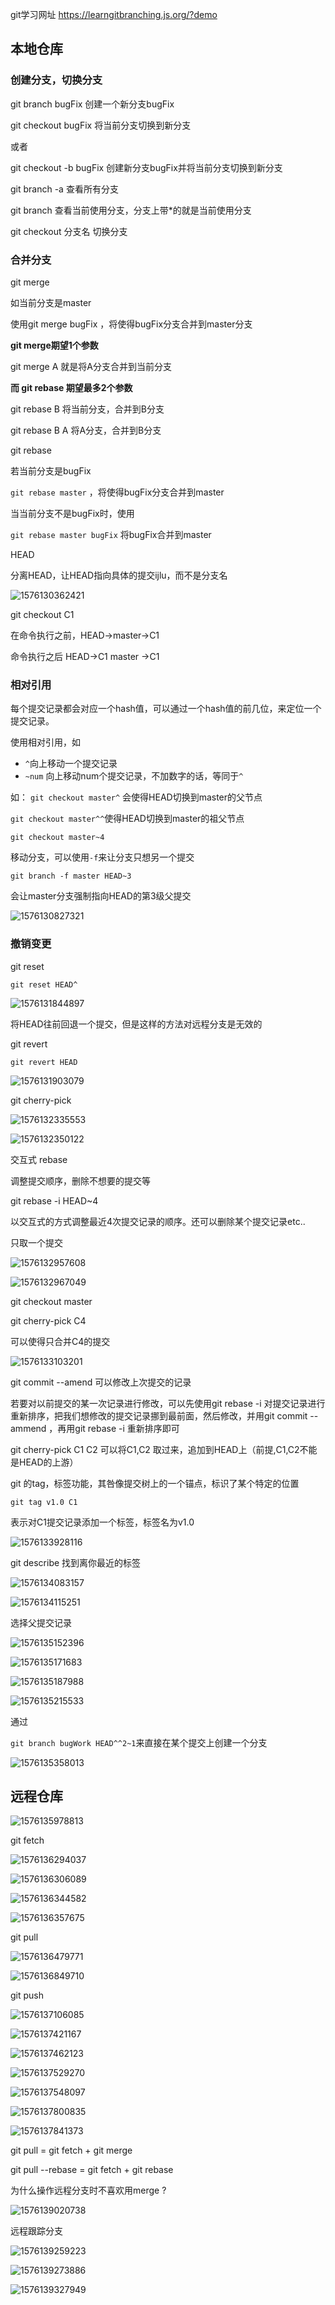 git学习网址  https://learngitbranching.js.org/?demo

## 本地仓库

### 创建分支，切换分支

git branch bugFix  创建一个新分支bugFix

git checkout bugFix  将当前分支切换到新分支



或者

git checkout -b bugFix 创建新分支bugFix并将当前分支切换到新分支



git branch -a 查看所有分支

git branch 查看当前使用分支，分支上带*的就是当前使用分支

git checkout 分支名  切换分支

### 合并分支

git merge

如当前分支是master

使用git merge bugFix ，将使得bugFix分支合并到master分支

**git merge期望1个参数**

git merge A  就是将A分支合并到当前分支

**而 git rebase 期望最多2个参数**

git rebase B    将当前分支，合并到B分支

git rebase B A    将A分支，合并到B分支

git rebase

若当前分支是bugFix

`git rebase master` ，将使得bugFix分支合并到master

当当前分支不是bugFix时，使用

`git rebase master bugFix` 将bugFix合并到master

HEAD

分离HEAD，让HEAD指向具体的提交ijlu，而不是分支名

![1576130362421](C:\Users\iGola\AppData\Roaming\Typora\typora-user-images\1576130362421.png)

git checkout C1

在命令执行之前，HEAD->master->C1

命令执行之后 HEAD->C1   master ->C1



### 相对引用

每个提交记录都会对应一个hash值，可以通过一个hash值的前几位，来定位一个提交记录。

使用相对引用，如

- `^`向上移动一个提交记录
- `~num` 向上移动num个提交记录，不加数字的话，等同于`^`

如： `git checkout master^` 会使得HEAD切换到master的父节点

`git checkout master^^`使得HEAD切换到master的祖父节点

`git checkout master~4`



移动分支，可以使用`-f`来让分支只想另一个提交

`git branch -f master HEAD~3`

会让master分支强制指向HEAD的第3级父提交

![1576130827321](C:\Users\iGola\AppData\Roaming\Typora\typora-user-images\1576130827321.png)

### 撤销变更

git reset

`git reset HEAD^`

![1576131844897](C:\Users\iGola\AppData\Roaming\Typora\typora-user-images\1576131844897.png)

将HEAD往前回退一个提交，但是这样的方法对远程分支是无效的

git revert

`git revert HEAD`

![1576131903079](C:\Users\iGola\AppData\Roaming\Typora\typora-user-images\1576131903079.png)



git cherry-pick

![1576132335553](C:\Users\iGola\AppData\Roaming\Typora\typora-user-images\1576132335553.png)



![1576132350122](C:\Users\iGola\AppData\Roaming\Typora\typora-user-images\1576132350122.png)



交互式 rebase

调整提交顺序，删除不想要的提交等

git rebase -i HEAD~4

以交互式的方式调整最近4次提交记录的顺序。还可以删除某个提交记录etc..





只取一个提交

![1576132957608](C:\Users\iGola\AppData\Roaming\Typora\typora-user-images\1576132957608.png)

![1576132967049](C:\Users\iGola\AppData\Roaming\Typora\typora-user-images\1576132967049.png)



git checkout master

git cherry-pick C4

可以使得只合并C4的提交

![1576133103201](C:\Users\iGola\AppData\Roaming\Typora\typora-user-images\1576133103201.png)





git commit --amend 可以修改上次提交的记录





若要对以前提交的某一次记录进行修改，可以先使用git rebase -i 对提交记录进行重新排序，把我们想修改的提交记录挪到最前面，然后修改，并用git commit --ammend ，再用git rebase -i 重新排序即可





git cherry-pick C1 C2 可以将C1,C2 取过来，追加到HEAD上（前提,C1,C2不能是HEAD的上游）



git 的tag，标签功能，其咎像提交树上的一个锚点，标识了某个特定的位置

`git tag v1.0 C1`

表示对C1提交记录添加一个标签，标签名为v1.0

![1576133928116](C:\Users\iGola\AppData\Roaming\Typora\typora-user-images\1576133928116.png)



git describe  找到离你最近的标签

![1576134083157](C:\Users\iGola\AppData\Roaming\Typora\typora-user-images\1576134083157.png)

![1576134115251](C:\Users\iGola\AppData\Roaming\Typora\typora-user-images\1576134115251.png)



选择父提交记录

![1576135152396](C:\Users\iGola\AppData\Roaming\Typora\typora-user-images\1576135152396.png)

![1576135171683](C:\Users\iGola\AppData\Roaming\Typora\typora-user-images\1576135171683.png)



![1576135187988](C:\Users\iGola\AppData\Roaming\Typora\typora-user-images\1576135187988.png)



![1576135215533](C:\Users\iGola\AppData\Roaming\Typora\typora-user-images\1576135215533.png)



通过

`git branch bugWork HEAD^^2~1`来直接在某个提交上创建一个分支

![1576135358013](C:\Users\iGola\AppData\Roaming\Typora\typora-user-images\1576135358013.png)





## 远程仓库

![1576135978813](C:\Users\iGola\AppData\Roaming\Typora\typora-user-images\1576135978813.png)





git fetch

![1576136294037](C:\Users\iGola\AppData\Roaming\Typora\typora-user-images\1576136294037.png)

![1576136306089](C:\Users\iGola\AppData\Roaming\Typora\typora-user-images\1576136306089.png)



![1576136344582](C:\Users\iGola\AppData\Roaming\Typora\typora-user-images\1576136344582.png)



![1576136357675](C:\Users\iGola\AppData\Roaming\Typora\typora-user-images\1576136357675.png)



git pull



![1576136479771](C:\Users\iGola\AppData\Roaming\Typora\typora-user-images\1576136479771.png)



![1576136849710](C:\Users\iGola\AppData\Roaming\Typora\typora-user-images\1576136849710.png)





git push

![1576137106085](C:\Users\iGola\AppData\Roaming\Typora\typora-user-images\1576137106085.png)





![1576137421167](C:\Users\iGola\AppData\Roaming\Typora\typora-user-images\1576137421167.png)

![1576137462123](C:\Users\iGola\AppData\Roaming\Typora\typora-user-images\1576137462123.png)



![1576137529270](C:\Users\iGola\AppData\Roaming\Typora\typora-user-images\1576137529270.png)



![1576137548097](C:\Users\iGola\AppData\Roaming\Typora\typora-user-images\1576137548097.png)



![1576137800835](C:\Users\iGola\AppData\Roaming\Typora\typora-user-images\1576137800835.png)



![1576137841373](C:\Users\iGola\AppData\Roaming\Typora\typora-user-images\1576137841373.png)



git pull = git fetch + git merge

git pull --rebase = git fetch + git rebase



为什么操作远程分支时不喜欢用merge ?

![1576139020738](C:\Users\iGola\AppData\Roaming\Typora\typora-user-images\1576139020738.png)





远程跟踪分支

![1576139259223](C:\Users\iGola\AppData\Roaming\Typora\typora-user-images\1576139259223.png)

![1576139273886](C:\Users\iGola\AppData\Roaming\Typora\typora-user-images\1576139273886.png)



![1576139327949](C:\Users\iGola\AppData\Roaming\Typora\typora-user-images\1576139327949.png)